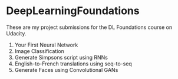 # DeepLearningFoundations

These are my project submissions for the DL Foundations course on Udacity.

1. Your First Neural Network
1. Image Classification
1. Generate Simpsons script using RNNs
1. English-to-French translations using seq-to-seq
1. Generate Faces using Convolutional GANs


